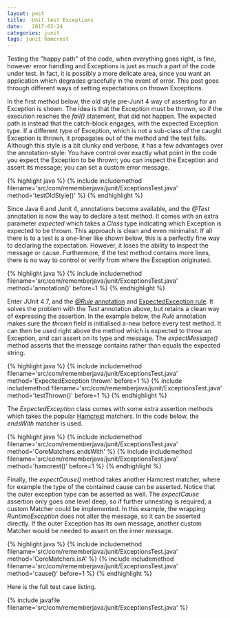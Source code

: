 ```yaml
---
layout: post
title:  Unit test Exceptions
date:   2017-02-24
categories: junit 
tags: junit hamcrest
---
```


Testing the "happy path" of the code, when everything goes right, is fine, however error handling and Exceptions is just as much a part of the code under test. In fact, it is possibly a more delicate area, since you want an application which degrades gracefully in the event of error. This post goes through different ways of setting expectations on thrown Exceptions.

In the first method below, the old style pre-Junit 4 way of asserting for an Exception is shown. The idea is that the Exception must be thrown, so if the execution reaches the *fail()* statement, that did not happen. The expected path is instead that the catch-block engages, with the expected Exception type. If a different type of Exception, which is not a sub-class of the caught Exception is thrown, it propagates out of the method and the test fails. Although this style is a bit clunky and verbose, it has a few advantages over the annotation-style: You have control over exactly what point in the code you expect the Exception to be thrown; you can inspect the Exception and assert its message; you can set a custom error message.

{% highlight java %}
{% include includemethod filename='src/com/rememberjava/junit/ExceptionsTest.java' method='testOldStyle()' %}
{% endhighlight %}

Since Java 6 and Junit 4, annotations become available, and the *@Test* annotation is now the way to declare a test method. It comes with an extra parameter *expected* which takes a *Class* type indicating which Exception is expected to be thrown. This approach is clean and even minimalist. If all there is to a test is a one-liner like shown below, this is a perfectly fine way to declaring the expectation. However, it loses the ability to inspect the message or cause. Furthermore, if the test method contains more lines, there is no way to control or verify from where the Exception originated.

{% highlight java %}
{% include includemethod filename='src/com/rememberjava/junit/ExceptionsTest.java' method='annotation()' before=1 %}
{% endhighlight %}

Enter JUnit 4.7, and the [*@Rule* annotation][Rule] and [ExpectedException rule][ExpectedException]. It solves the problem with the *Test* annotation above, but retains a clean way of expressing the assertion. In the example below, the *Rule* annotation makes sure the *thrown* field is initialised a-new before every test method. It can then be used right above the method which is expected to throw an Exception, and can assert on its type and message. The *expectMessage()* method asserts that the message contains rather than equals the expected string.

{% highlight java %}
{% include includemethod filename='src/com/rememberjava/junit/ExceptionsTest.java' method='ExpectedException thrown' before=1 %}
{% include includemethod filename='src/com/rememberjava/junit/ExceptionsTest.java' method='testThrown()' before=1 %}
{% endhighlight %}

The *ExpectedException* class comes with some extra assertion methods which takes the popular [Hamcrest][Hamcrest] matchers. In the code below, the *endsWith* matcher is used.

{% highlight java %}
{% include includemethod filename='src/com/rememberjava/junit/ExceptionsTest.java' method='CoreMatchers.endsWith' %}
{% include includemethod filename='src/com/rememberjava/junit/ExceptionsTest.java' method='hamcrest()' before=1 %}
{% endhighlight %}

Finally, the *expectCause()* method takes another Hamcrest matcher, where for example the type of the contained cause can be asserted. Notice that the outer exception type can be asserted as well. The *expectCause* assertion only goes one level deep, so if further unnesting is required, a custom Matcher could be implemented. In this example, the wrapping *RuntimeException* does not alter the message, so it can be asserted directly. If the outer Exception has its own message, another custom Matcher would be needed to assert on the inner message.

{% highlight java %}
{% include includemethod filename='src/com/rememberjava/junit/ExceptionsTest.java' method='CoreMatchers.isA' %}
{% include includemethod filename='src/com/rememberjava/junit/ExceptionsTest.java' method='cause()' before=1 %}
{% endhighlight %}

Here is the full test case listing.

{% include javafile filename='src/com/rememberjava/junit/ExceptionsTest.java' %}

[Rule]: http://junit.org/junit4/javadoc/latest/org/junit/Rule.html
[ExpectedException]: http://junit.org/junit4/javadoc/latest/org/junit/rules/ExpectedException.html
[Hamcrest]: http://hamcrest.org/JavaHamcrest/
